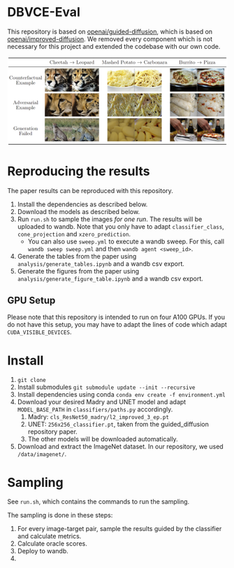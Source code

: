 # DBVCE-Eval
This repository is based on [openai/guided-diffusion](https://github.com/openai/guided-diffusion), which is based on [openai/improved-diffusion](https://github.com/openai/improved-diffusion). We removed every component which is not necessary for this project and extended the codebase with our own code.

![Generation Examples](image/cf_adv_genf.png)


# Reproducing the results
The paper results can be reproduced with this repository.

1. Install the dependencies as described below.
2. Download the models as described below.
3. Run `run.sh` to sample the images *for one run*. The results will be uploaded to wandb. Note that you only have to adapt `classifier_class`, `cone_projection` and `xzero_prediction`.
   - You can also use `sweep.yml` to execute a wandb sweep. For this, call `wandb sweep sweep.yml` and then `wandb agent <sweep_id>`.  
4. Generate the tables from the paper using `analysis/generate_tables.ipynb` and a wandb csv export.
5. Generate the figures from the paper using `analysis/generate_figure_table.ipynb` and a wandb csv export.

## GPU Setup
Please note that this repository is intended to run on four A100 GPUs.
If you do not have this setup, you may have to adapt the lines of code which adapt `CUDA_VISIBLE_DEVICES`.


# Install
1. `git clone`
2. Install submodules `git submodule update --init --recursive`
3. Install dependencies using conda `conda env create -f environment.yml`
4. Download your desired Madry and UNET model and adapt `MODEL_BASE_PATH` in `classifiers/paths.py` accordingly.
   1. Madry: `cls_ResNet50_madry/l2_improved_3_ep.pt`
   2. UNET: `256x256_classifier.pt`, taken from the guided_diffusion repository paper.
   3. The other models will be downloaded automatically.
5. Download and extract the ImageNet dataset. In our repository, we used `/data/imagenet/`.

# Sampling
See `run.sh`, which contains the commands to run the sampling. 

The sampling is done in these steps:
1. For every image-target pair, sample the results guided by the classifier and calculate metrics.
2. Calculate oracle scores.
3. Deploy to wandb.
4. 